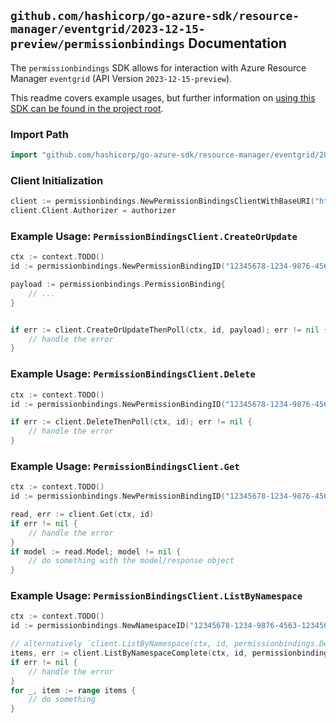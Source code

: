 
## `github.com/hashicorp/go-azure-sdk/resource-manager/eventgrid/2023-12-15-preview/permissionbindings` Documentation

The `permissionbindings` SDK allows for interaction with Azure Resource Manager `eventgrid` (API Version `2023-12-15-preview`).

This readme covers example usages, but further information on [using this SDK can be found in the project root](https://github.com/hashicorp/go-azure-sdk/tree/main/docs).

### Import Path

```go
import "github.com/hashicorp/go-azure-sdk/resource-manager/eventgrid/2023-12-15-preview/permissionbindings"
```


### Client Initialization

```go
client := permissionbindings.NewPermissionBindingsClientWithBaseURI("https://management.azure.com")
client.Client.Authorizer = authorizer
```


### Example Usage: `PermissionBindingsClient.CreateOrUpdate`

```go
ctx := context.TODO()
id := permissionbindings.NewPermissionBindingID("12345678-1234-9876-4563-123456789012", "example-resource-group", "namespaceName", "permissionBindingName")

payload := permissionbindings.PermissionBinding{
	// ...
}


if err := client.CreateOrUpdateThenPoll(ctx, id, payload); err != nil {
	// handle the error
}
```


### Example Usage: `PermissionBindingsClient.Delete`

```go
ctx := context.TODO()
id := permissionbindings.NewPermissionBindingID("12345678-1234-9876-4563-123456789012", "example-resource-group", "namespaceName", "permissionBindingName")

if err := client.DeleteThenPoll(ctx, id); err != nil {
	// handle the error
}
```


### Example Usage: `PermissionBindingsClient.Get`

```go
ctx := context.TODO()
id := permissionbindings.NewPermissionBindingID("12345678-1234-9876-4563-123456789012", "example-resource-group", "namespaceName", "permissionBindingName")

read, err := client.Get(ctx, id)
if err != nil {
	// handle the error
}
if model := read.Model; model != nil {
	// do something with the model/response object
}
```


### Example Usage: `PermissionBindingsClient.ListByNamespace`

```go
ctx := context.TODO()
id := permissionbindings.NewNamespaceID("12345678-1234-9876-4563-123456789012", "example-resource-group", "namespaceName")

// alternatively `client.ListByNamespace(ctx, id, permissionbindings.DefaultListByNamespaceOperationOptions())` can be used to do batched pagination
items, err := client.ListByNamespaceComplete(ctx, id, permissionbindings.DefaultListByNamespaceOperationOptions())
if err != nil {
	// handle the error
}
for _, item := range items {
	// do something
}
```
